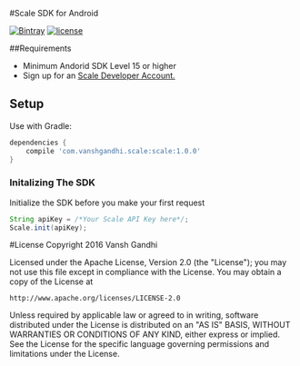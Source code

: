 #Scale SDK for Android

[![Bintray](https://img.shields.io/bintray/v/vanshg/maven/com.vanshgandhi.scale.svg)](http://jcenter.bintray.com/com/vanshgandhi/scale/scale/)
[![license](https://img.shields.io/badge/license-Apache%202-blue.svg)](https://github.com/vanshg/Scale/blob/master/LICENSE)

##Requirements
* Minimum Andorid SDK Level 15 or higher
* Sign up for an [Scale Developer Account.](https://dashboard.scaleapi.com)

## Setup

Use with Gradle:

```gradle
dependencies {
	compile 'com.vanshgandhi.scale:scale:1.0.0'
}
```


### Initalizing The SDK

Initialize the SDK before you make your first request

```java
String apiKey = /*Your Scale API Key here*/;
Scale.init(apiKey);
```

#License
Copyright 2016 Vansh Gandhi

Licensed under the Apache License, Version 2.0 (the "License");
you may not use this file except in compliance with the License.
You may obtain a copy of the License at

	http://www.apache.org/licenses/LICENSE-2.0

Unless required by applicable law or agreed to in writing, software
distributed under the License is distributed on an "AS IS" BASIS,
WITHOUT WARRANTIES OR CONDITIONS OF ANY KIND, either express or implied.
See the License for the specific language governing permissions and
limitations under the License.
